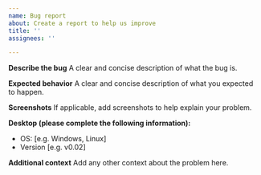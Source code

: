 ```yaml
---
name: Bug report
about: Create a report to help us improve
title: ''
assignees: ''

---
```


**Describe the bug**
A clear and concise description of what the bug is.

**Expected behavior**
A clear and concise description of what you expected to happen.

**Screenshots**
If applicable, add screenshots to help explain your problem.

**Desktop (please complete the following information):**
 - OS: [e.g. Windows, Linux]
 - Version [e.g. v0.02]

**Additional context**
Add any other context about the problem here.
